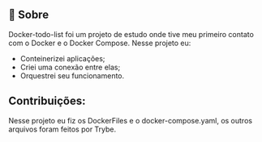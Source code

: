 ## 🧐 Sobre

<p align="left"> 
	Docker-todo-list foi um projeto de estudo onde tive meu primeiro contato com o Docker e o Docker Compose.
  Nesse projeto eu:

  - Conteinerizei aplicações;
  - Criei uma conexão entre elas;
  - Orquestrei seu funcionamento.

</p>





## Contribuições:
Nesse projeto eu fiz os DockerFiles e o docker-compose.yaml, os outros arquivos foram feitos por Trybe.

